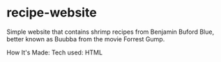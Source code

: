 # recipe-website
Simple website that contains shrimp recipes from Benjamin Buford Blue, better known as Buubba from the movie Forrest Gump.

How It's Made:
Tech used: HTML